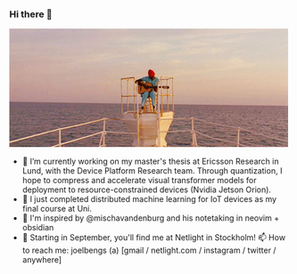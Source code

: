 ### Hi there 👋

<!--
**joelbengs/joelbengs** is a ✨ _special_ ✨ repository because its `README.md` (this file) appears on your GitHub profile.

Here are some ideas to get you started:

- 🔭 I’m currently working on ...
- 🌱 I’m currently learning ...
- 👯 I’m looking to collaborate on ...
- 🤔 I’m looking for help with ...
- 💬 Ask me about ...
- 📫 How to reach me: ...
- 😄 Pronouns: ...
- ⚡ Fun fact: ...
-->

![Pulp Fiction GIF](assets/LifeAquatic.gif)

- 🔭 I’m currently working on my master's thesis at Ericsson Research in Lund, with the Device Platform Research team. Through quantization, I hope to compress and accelerate visual transformer models for deployment to resource-constrained devices (Nvidia Jetson Orion).
- 💬 I just completed distributed machine learning for IoT devices as my final course at Uni.
- 🌱 I'm inspired by @mischavandenburg and his notetaking in neovim + obsidian
- 🔭 Starting in September, you'll find me at Netlight in Stockholm! 
📫 How to reach me: joelbengs (a) [gmail / netlight.com / instagram / twitter / anywhere]

